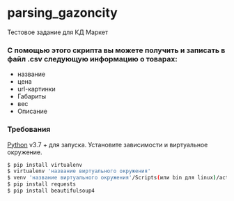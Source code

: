 # parsing_gazoncity
Тестовое задание для КД Маркет
### С помощью этого скрипта вы можете получить и записать в файл .csv следующую информацию о товарах:
* название
* цена
* url-картинки
* Габариты
* вес
* Описание

### Требования


[Python](https://www.python.org/downloads/) v3.7 +  для запуска.
Установите зависимости и виртуальное окружение.

```sh
$ pip install virtualenv
$ virtualenv 'название виртуального окружения'
$ venv 'название виртуального окружения'/Scripts(или bin для linux)/activate
$ pip install requests
$ pip install beautifulsoup4
```
